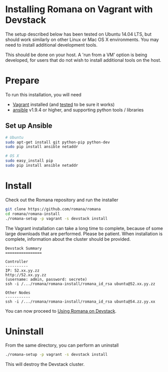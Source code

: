 # Installing Romana on Vagrant with Devstack

The setup described below has been tested on Ubuntu 14.04 LTS, but should work similarly on other Linux or Mac OS X environments.
You may need to install additional development tools.

This should be done on your host. A 'run from a VM' option is being developed, for users that do not wish to install additional tools on the host.

# Prepare

To run this installation, you will need
* [Vagrant](https://www.vagrantup.com/downloads.html) installed (and [tested](https://www.vagrantup.com/docs/getting-started/) to be sure it works)
* [ansible](https://www.ansible.com) v1.9.4 or higher, and supporting python tools / libraries

## Set up Ansible

```bash
# Ubuntu
sudo apt-get install git python-pip python-dev
sudo pip install ansible netaddr

# OS X
sudo easy_install pip
sudo pip install ansible netaddr
```

# Install

Check out the Romana repository and run the installer
```bash
git clone https://github.com/romana/romana
cd romana/romana-install
./romana-setup -p vagrant -s devstack install
```

The Vagrant installation can take a long time to complete, because of some large downloads that are performed. Please be patient. When installation is complete, information about the cluster should be provided.
```sh-session
Devstack Summary
================

Controller
----------
IP: 52.xx.yy.zz
http://52.xx.yy.zz
(username: admin, password: secrete)
ssh -i /.../romana/romana-install/romana_id_rsa ubuntu@52.xx.yy.zz

Other Nodes
-----------
ssh -i /.../romana/romana-install/romana_id_rsa ubuntu@54.zz.yy.xx
```

You can now proceed to [Using Romana on Devstack](devstack_romana.md).

# Uninstall

From the same directory, you can perform an uninstall
```bash
./romana-setup -p vagrant -s devstack install
```

This will destroy the Devstack cluster.
